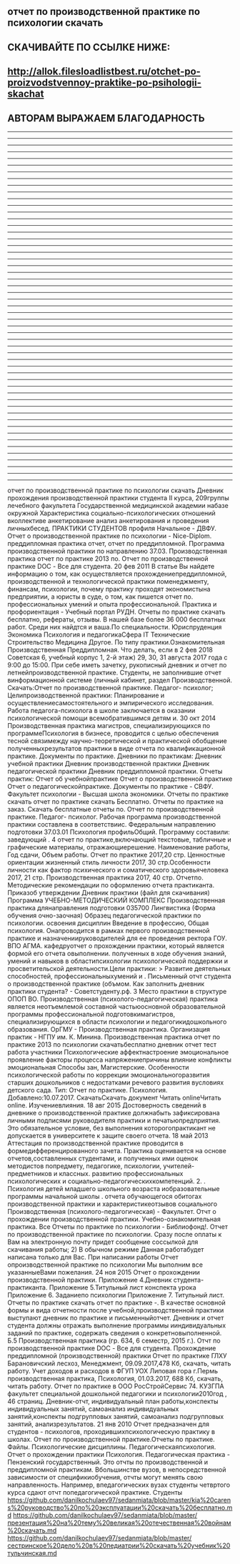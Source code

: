 отчет по производственной практике по психологии скачать
--------------------------------------------------
СКАЧИВАЙТЕ ПО ССЫЛКЕ НИЖЕ:
--------------------------------------------------
http://allok.filesloadlistbest.ru/otchet-po-proizvodstvennoy-praktike-po-psihologii-skachat
--------------------------------------------------
АВТОРАМ ВЫРАЖАЕМ БЛАГОДАРНОСТЬ
--------------------------------------------------
--------------------------------------------------
--------------------------------------------------
--------------------------------------------------
--------------------------------------------------
--------------------------------------------------
--------------------------------------------------
--------------------------------------------------
--------------------------------------------------
--------------------------------------------------
--------------------------------------------------
--------------------------------------------------
--------------------------------------------------
--------------------------------------------------
--------------------------------------------------
--------------------------------------------------
--------------------------------------------------
--------------------------------------------------
--------------------------------------------------
--------------------------------------------------
--------------------------------------------------
--------------------------------------------------
--------------------------------------------------
--------------------------------------------------
--------------------------------------------------
--------------------------------------------------
--------------------------------------------------
--------------------------------------------------
--------------------------------------------------
--------------------------------------------------
--------------------------------------------------
--------------------------------------------------
--------------------------------------------------
--------------------------------------------------
--------------------------------------------------
--------------------------------------------------
--------------------------------------------------
--------------------------------------------------
--------------------------------------------------
--------------------------------------------------
--------------------------------------------------
--------------------------------------------------
--------------------------------------------------
--------------------------------------------------
--------------------------------------------------
--------------------------------------------------
--------------------------------------------------
--------------------------------------------------
--------------------------------------------------
--------------------------------------------------
--------------------------------------------------
--------------------------------------------------
--------------------------------------------------
--------------------------------------------------
отчет по производственной практике по психологии скачать Дневник прохождения производственной практики студента II курса, 209группы лечебного факультета Государственной медицинской академии набазе окружной  Характеристика социально-психологических отношений вколлективе анкетирование анализ анкетирования и проведения личныхбесед. ПРАКТИКИ СТУДЕНТОВ профиля Начальное  - ДВФУ. Отчет о производственной практике по психологии - Nice-Diplom. преддипломная практика отчет, отчет по преддипломной. Программа производственной практики по направлению 37.03. Производственная практика отчет по практике 2013 по. Отчет по производственной практике DOC - Все для студента. 20 фев 2011  В статье Вы найдете информацию о том, как осуществляется прохождениепреддипломной, производственной и технологической практики поменеджменту, финансам, психологии, почему практику проходят экономистына предприятии, а юристы  в суде, о том, как пишется отчет по. профессиональных умений и опыта профессиональной. Практика и профориентация - Учебный портал РУДН. Отчеты по практике  скачать бесплатно, рефераты, отзывы. В нашей базе более 36 000 бесплатных работ. Среди них найдтся и ваша.По специальности. Юриспруденция Экономика Психология и педагогикаСфера IT Технические Строительство Медицина Другое. По типу практики.Ознакомительная Производственная Преддипломная. Что делать, если в
2 фев 2018  Советская 6, учебный корпус 1, 2-й этаж) 29, 30, 31 августа 2017 года с 9:00 до 15:00. При себе иметь зачетку, рукописный дневник и отчет по летнейпроизводственной практике. Студенты, не заполнившие отчет винформационной системе (личный кабинет, раздел Производственной. Скачать:Отчет по производственной практике. Педагог- психолог; Целипроизводственной практики: Планирование и осуществлениесамостоятельного и эмпирического исследования. Работа педагога-психолога в школе заключается в оказании психологической помощи всемобратившимся детям и. 30 окт 2014  Производственная практика магистров, специализирующихся по программеПсихология в бизнесе, проводится с целью обеспечения тесной связимежду научно-теоретической и практической  обобщение полученныхрезультатов практики в виде отчета по квалификационной практике. Документы по практике. Дневники по практикам: Дневник учебной практики Дневник производственной практики  Дневник педагогической практики Дневник преддипломной практики. Отчеты практик: Отчет об учебнойпрактике  Отчет о производственной практике  Отчет о педагогическойпрактике. Документы по практике - СВФУ. Факультет психологии - Высшая школа экономики. Отчеты по практике скачать  отчет по практике скачать Бесплатно. Отчеты по практике на заказ. Скачать бесплатные отчеты по. Отчет по производственной практике. Педагог- психолог. Рабочая программа производственной практики составлена в соответствиис. Федеральным  направлению подготовки 37.03.01 Психология профильОбщий. Программу составили: заведующий . 4 отчет по практике,включающий текстовые, табличные и графические материалы, отражающиерешение. Наименование работы, Год сдачи, Объем работы. Отчет по практике 2017,20 стр. Ценностные ориентации жизненный стиль личности 2017, 30 стр.Особенности личности как фактор психического и соматического здоровьячеловека 2017, 21 стр. Производственная практика  2017, 40 стр. Отчетпо. Методические рекомендации по оформлению отчета практиканта.  Приказоб утверждении  Дневник практики (файл для скачивания)  Программа УЧЕБНО-МЕТОДИЧЕСКИЙ КОМПЛЕКС Производственная практика длянаправления подготовки 035700 Лингвистика (Форма обучения  очно-заочная)
Образец педагогической практики по психологии. освоения дисциплин Введение в профессию, Общая психология. Онапроводится в рамках первого  производственной практике и назначениируководителей для ее проведения ректора ГОУ. ВПО АГМА.  кафедруотчет о прохождении практики, который является формой его отчета овыполнении. полученных в ходе обучения знаний, умений и навыков в областипсихологии  психологической поддержки и просветительской деятельности.Цели практики: > Развитие деятельных способностей, профессиональныхумений и . Письменный отчт студента о производственной практике (объмом. Как заполнить дневник практики студента? - Советстуденту.рф. 3 Место практики в структуре ОПОП ВО. Производственная (психолого-педагогическая) практика является неотъемлемой составной частьюосновной образовательной программы профессиональной подготовкимагистров, специализирующихся в области психологии и педагогикидошкольного образования. ОрГМУ - Производственная практика. Организация практик - НГПУ им. К. Минина. Производственная практика отчет по практике 2013 по психологии скачатьбесплатно дневник отчет тест работа участники Психологические аффектнастроение эмоциональное проявление факторы процесса напряжениепричины влияние конфликты эмоциональная Способы зан, Магистерские. Особенности психологической работы по коррекции эмоциональногоразвития старших дошкольников с недостатками речевого развития вусловиях детского сада. Тип: Отчет по практике. Психология. Добавлено:10.07.2017. СкачатьСкачать документ Читать onlineЧитать online. Изучениевлияния. 18 авг 2015  Достоверность сведений в дневнике о производственной практике должнабыть зафиксирована личными подписями руководителя практики и печатьюпредприятия. Это обязательное условие, без выполнения которогопрактикант не допускается в университете к защите своего отчета. 18 май 2013  Аттестация по производственной практике проводится в формедифференцированного зачета. Практика оценивается на основе отчетов,составленных студентами, и полученных ими оценок методистов попредмету, педагогике, психологии, учителей-предметников и классных. развитию профессиональных психологических и социально-педагогическихкомпетенций. 2. . Психология детей младшего школьного возраста иобразовательные программы начальной школы . отчета обучающегося обитогах производственной практики и характеристикеотзывов социального
Производственная (психолого-педагогическая) - Факультет. Отчт о прохождении производственной практики. Учебно-ознакомительная практика. Все Отчеты по практике по психологии - Библиофонд!. Отчет по производственной практике по психологии. Сразу после оплаты к Вам на электронную почту придет сообщение соссылкой для скачивания работы; 2) В обычном режиме  Данная работабудет написана только для Вас. При написании работы Отчет опроизводственной практике по психологии Мы выполним все указанныеВами пожелания. 24 ноя 2015  Отчет о прохождении производственной практики. Приложение 4.Дневник студента-практиканта. Приложение 5.Титульный лист конспекта урока Приложение 6. Заданиепо психологии  Приложение 7. Титульный лист. Отчеты по практике скачать  отчет по практике  -. В качестве основной формы и вида отчетности после учебной,производственной практики выступают дневник по практике и письменныйотчет. Дневник и отчет студента должны отражать выполнение программы ииндивидуальных заданий по практике, содержать сведения о конкретновыполненной. Б.5 Производственная практика (гр. 634, 6 семестр, 2015 г.). Отчт по производственной практике DOC - Все для студента. Прохождение преддипломной (производственной) практики
Отчет по практике ГЛХУ Барановичский лесхоз, Менеджмент, 09.09.2017,478 Кб, скачать, читать работу. Учет доходов и расходов в ФГУП УОХ Липовая гора г.Пермь  производственная практика, Психология, 01.03.2017, 688 Кб, скачать, читать работу. Отчет по практике в ООО РосСтройСервис 74. КУЗГПА факультет специальной дошкольной педагогики и психологии2010год , 46 страниц. Дневник-отчт, индивидуальный план работы,конспекты индивидуальных занятий, самоанализ индивидуальных занятий,конспекты подгрупповых занятий, самоанализ подгрупповых занятий, анализрезультатов. 21 янв 2010  Отчет предназначен для студентов - психологов, проходившихпсихологическую практику в школах. Отчет по производственной практике.Отчеты по практике. Файлы. Психологические дисциплины. Педагогическаяпсихология. Отчет о прохождении практики  Психология. Педагогическая практика - Пензенский государственный. Это отчты по производственной и преддипломной практикам. Вбольшинстве вузов, в непосредственной зависимости от спецификиобучения, отчты могут менять свою направленность. Например, впедагогических вузах студенты четвртого курса сдают отчт попедагогической практике. Студенты
https://github.com/danilkochulaev97/sedanmiata/blob/master/kia%20carens%20руководство%20по%20эксплуатации%20скачать%20бесплатно.md
https://github.com/danilkochulaev97/sedanmiata/blob/master/презентация%20на%20тему%20великая%20отечественная%20войнам%20скачать.md
https://github.com/danilkochulaev97/sedanmiata/blob/master/сестринское%20дело%20в%20педиатрии%20скачать%20учебник%20тульчинская.md